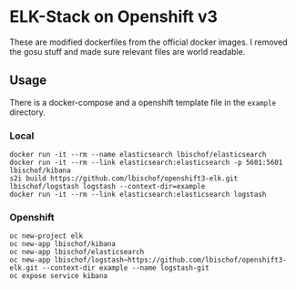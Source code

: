 # ELK-Stack on Openshift v3

These are modified dockerfiles from the official docker images. I removed the gosu stuff and made sure relevant files are world readable.

## Usage
There is a docker-compose and a openshift template file in the `example` directory.
### Local
```
docker run -it --rm --name elasticsearch lbischof/elasticsearch
docker run -it --rm --link elasticsearch:elasticsearch -p 5601:5601 lbischof/kibana
s2i build https://github.com/lbischof/openshift3-elk.git lbischof/logstash logstash --context-dir=example
docker run -it --rm --link elasticsearch:elasticsearch logstash
```
### Openshift
```
oc new-project elk
oc new-app lbischof/kibana
oc new-app lbischof/elasticsearch
oc new-app lbischof/logstash~https://github.com/lbischof/openshift3-elk.git --context-dir example --name logstash-git
oc expose service kibana
```

